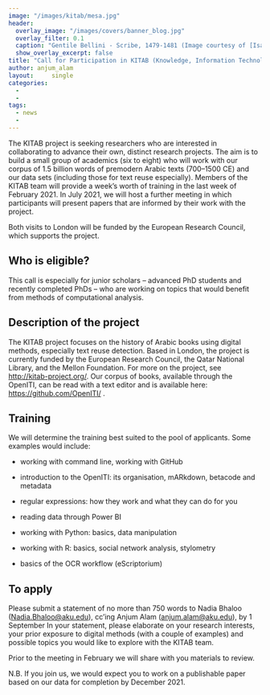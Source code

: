 ```yaml
---
image: "/images/kitab/mesa.jpg"
header:
  overlay_image: "/images/covers/banner_blog.jpg"
  overlay_filter: 0.1
  caption: "Gentile Bellini - Scribe, 1479-1481 (Image courtesy of [Isabella Stewart Gardner Museum](https://www.gardnermuseum.org/experience/collection/10755), Boston)" 
  show_overlay_excerpt: false 
title: "Call for Participation in KITAB (Knowledge, Information Technology, and the Arabic Book)"			
author: anjum_alam		
layout:		single
categories:
  - 
  - 
tags:
  - news
  - 
---
```

The KITAB project is seeking researchers who are interested in collaborating to advance their own, distinct research projects. The aim is to build a small group of academics (six to eight) who will work with our corpus of 1.5 billion words of premodern Arabic texts (700–1500 CE) and our data sets (including those for text reuse especially). Members of the KITAB team will provide a week’s worth of training in the last week of February 2021. In July 2021, we will host a further meeting in which participants will present papers that are informed by their work with the project.

Both visits to London will be funded by the European Research Council, which supports the project.

## Who is eligible?

This call is especially for junior scholars – advanced PhD students and recently completed PhDs – who are working on topics that would benefit from methods of computational analysis.

## Description of the project

The KITAB project focuses on the history of Arabic books using digital methods, especially text reuse detection. Based in London, the project is currently funded by the European Research Council, the Qatar National Library, and the Mellon Foundation. For more on the project, see <http://kitab-project.org/>. Our corpus of books, available through the OpenITI, can be read with a text editor and is available here: <https://github.com/OpenITI/> .

## Training

We will determine the training best suited to the pool of applicants. Some examples would include:

-   working with command line, working with GitHub

-   introduction to the OpenITI: its organisation, mARkdown, betacode and metadata

-   regular expressions: how they work and what they can do for you

-   reading data through Power BI

-   working with Python: basics, data manipulation

-   working with R: basics, social network analysis, stylometry 

-   basics of the OCR workflow (eScriptorium)

## To apply 

Please submit a statement of no more than 750 words to Nadia Bhaloo (<Nadia.Bhaloo@aku.edu>), cc’ing Anjum Alam (<anjum.alam@aku.edu>), by 1 September In your statement, please elaborate on your research interests, your prior exposure to digital methods (with a couple of examples) and possible topics you would like to explore with the KITAB team.

Prior to the meeting in February we will share with you materials to review.

N.B. If you join us, we would expect you to work on a publishable paper based on our data for completion by December 2021.
